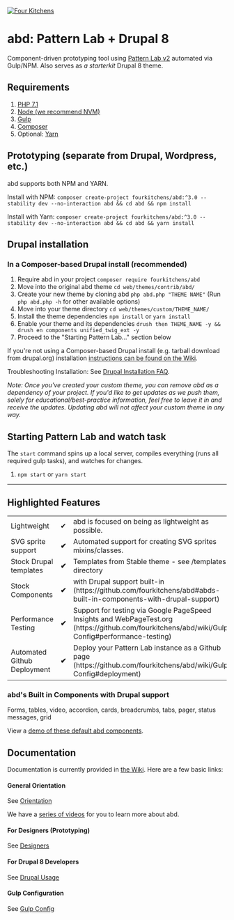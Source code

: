 [![Four Kitchens](https://img.shields.io/badge/4K-Four%20Kitchens-35AA4E.svg)](https://fourkitchens.com/)

# abd: Pattern Lab + Drupal 8

Component-driven prototyping tool using [Pattern Lab v2](http://patternlab.io/) automated via Gulp/NPM. Also serves as _a starterkit_ Drupal 8 theme.

## Requirements

1.  [PHP 7.1](http://www.php.net/)
2.  [Node (we recommend NVM)](https://github.com/creationix/nvm)
3.  [Gulp](http://gulpjs.com/)
4.  [Composer](https://getcomposer.org/)
5.  Optional: [Yarn](https://github.com/yarnpkg/yarn)

## Prototyping (separate from Drupal, Wordpress, etc.)

abd supports both NPM and YARN.

Install with NPM:
`composer create-project fourkitchens/abd:^3.0 --stability dev --no-interaction abd && cd abd && npm install`

Install with Yarn:
`composer create-project fourkitchens/abd:^3.0 --stability dev --no-interaction abd && cd abd && yarn install`

## Drupal installation

### In a Composer-based Drupal install (recommended)

1. Require abd in your project `composer require fourkitchens/abd`
2. Move into the original abd theme `cd web/themes/contrib/abd/`
3. Create your new theme by cloning abd `php abd.php "THEME NAME"` (Run `php abd.php -h` for other available options)
4. Move into your theme directory `cd web/themes/custom/THEME_NAME/`
5. Install the theme dependencies `npm install` or `yarn install`
6. Enable your theme and its dependencies `drush then THEME_NAME -y && drush en components unified_twig_ext -y`
7. Proceed to the "Starting Pattern Lab…" section below

If you're not using a Composer-based Drupal install (e.g. tarball download from drupal.org) installation [instructions can be found on the Wiki](https://github.com/fourkitchens/abd/wiki/Installation).

Troubleshooting Installation: See [Drupal Installation FAQ](https://github.com/fourkitchens/abd/wiki/Installation#drupal-installation-faq).

_Note: Once you've created your custom theme, you can remove abd as a dependency of your project. If you'd like to get updates as we push them, solely for educational/best-practice information, feel free to leave it in and receive the updates. Updating abd will not affect your custom theme in any way._

## Starting Pattern Lab and watch task

The `start` command spins up a local server, compiles everything (runs all required gulp tasks), and watches for changes.

1.  `npm start` or `yarn start`

---

## Highlighted Features

<table><tbody>
<tr><td>Lightweight</td><td>✔</td><td>abd is focused on being as lightweight as possible.</td></tr>
<tr><td>SVG sprite support </td><td><strong>✔</strong></td><td>Automated support for creating SVG sprites mixins/classes.</td></tr>
<tr><td>Stock Drupal templates </td><td><strong>✔</strong></td><td>Templates from Stable theme - see /templates directory</td></tr>
<tr><td>Stock Components </td><td><strong>✔</strong></td><td>with Drupal support built-in (https://github.com/fourkitchens/abd#abds-built-in-components-with-drupal-support)</td></tr>
<tr><td>Performance Testing </td><td><strong>✔</strong></td><td>Support for testing via Google PageSpeed Insights and WebPageTest.org (https://github.com/fourkitchens/abd/wiki/Gulp-Config#performance-testing)</td></tr>
<tr><td>Automated Github Deployment </td><td><strong>✔</strong></td><td>Deploy your Pattern Lab instance as a Github page (https://github.com/fourkitchens/abd/wiki/Gulp-Config#deployment)</td></tr>
</tbody></table>

<h3 id="components">abd's Built in Components with Drupal support</h3>
Forms, tables, video, accordion, cards, breadcrumbs, tabs, pager, status messages, grid

View a [demo of these default abd components](https://fourkitchens.github.io/abd/pattern-lab/public/).

## Documentation

Documentation is currently provided in [the Wiki](https://github.com/fourkitchens/abd/wiki). Here are a few basic links:

#### General Orientation

See [Orientation](https://github.com/fourkitchens/abd/wiki/Orientation)

We have a [series of videos](https://www.youtube.com/playlist?list=PLO9S6JjNqWsGMQLDfE8Ekt0ryrGa3g4km) for you to learn more about abd.

#### For Designers (Prototyping)

See [Designers](https://github.com/fourkitchens/abd/wiki/For-Designers)

#### For Drupal 8 Developers

See [Drupal Usage](https://github.com/fourkitchens/abd/wiki/Drupal-Usage)

#### Gulp Configuration

See [Gulp Config](https://github.com/fourkitchens/abd/wiki/Gulp-Config)
